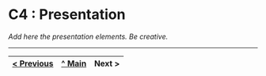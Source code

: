 # C4 : Presentation

_Add here the presentation elements. Be creative._

---  
[< Previous](c3.md) | [^ Main](https://github.com/exemploTrabalho/report) | Next >
:--- | :---: | ---: 
